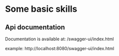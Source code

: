 # Some basic skills

## Api documentation

Documentation is available at: /swagger-ui/index.html

example: http://localhost:8080/swagger-ui/index.html